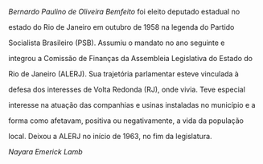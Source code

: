 

*Bernardo Paulino de Oliveira Bemfeito* foi eleito deputado estadual no

estado do Rio de Janeiro em outubro de 1958 na legenda do Partido

Socialista Brasileiro (PSB). Assumiu o mandato no ano seguinte e

integrou a Comissão de Finanças da Assembleia Legislativa do Estado do

Rio de Janeiro (ALERJ). Sua trajetória parlamentar esteve vinculada à

defesa dos interesses de Volta Redonda (RJ), onde vivia. Teve especial

interesse na atuação das companhias e usinas instaladas no município e a

forma como afetavam, positiva ou negativamente, a vida da população

local. Deixou a ALERJ no início de 1963, no fim da legislatura.



*Nayara Emerick Lamb*



